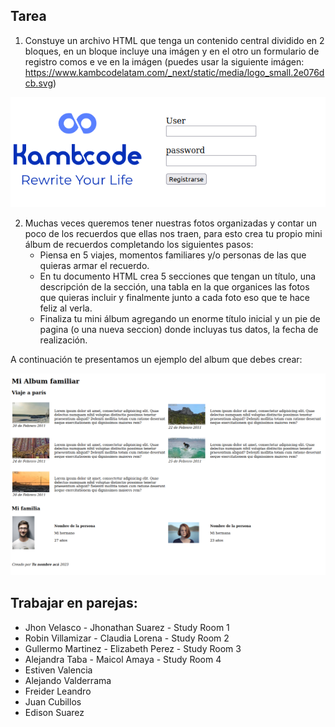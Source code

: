 ## Tarea

1.  Constuye un archivo HTML que tenga un contenido central dividido en 2 bloques, en un bloque incluye una imágen y en el otro un formulario de registro comos e ve en la imágen (puedes usar la siguiente imágen: https://www.kambcodelatam.com/_next/static/media/logo_small.2e076dcb.svg)
   
![homework_1](./homework_form.png)

2.  Muchas veces queremos tener nuestras fotos organizadas y contar un poco de los recuerdos que ellas nos traen, para esto crea tu propio mini álbum de recuerdos completando los siguientes pasos:
    - Piensa en 5 viajes, momentos familiares y/o personas de las que quieras armar el recuerdo.
    - En tu documento HTML crea 5 secciones que tengan un título, una descripción de la sección, una tabla en la que organices las fotos que quieras incluir y finalmente junto a cada foto eso que te hace feliz al verla.
    - Finaliza tu mini álbum agregando un enorme título inicial y un pie de pagina (o una nueva seccion) donde incluyas tus datos, la fecha de realización.

A continuación te presentamos un ejemplo del album que debes crear:

![homework_2](./homework_album.png)

## Trabajar en parejas:
- Jhon Velasco - Jhonathan Suarez - Study Room 1
- Robin Villamizar - Claudia Lorena - Study Room 2
- Gullermo Martinez - Elizabeth Perez - Study Room 3
- Alejandra Taba - Maicol Amaya - Study Room 4
- Estiven Valencia
- Alejando Valderrama
- Freider Leandro
- Juan Cubillos
- Edison Suarez
